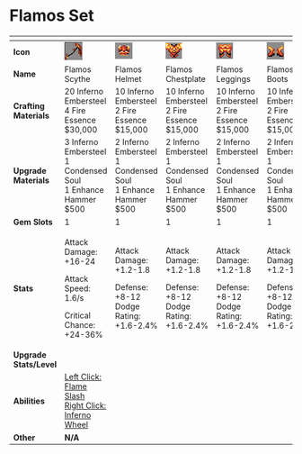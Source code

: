 # Flamos Set



<table data-header-hidden><thead><tr><th width="150"></th><th width="273"></th><th width="279"></th><th width="285"></th><th width="309"></th><th width="293"></th></tr></thead><tbody><tr><td><strong>Icon</strong></td><td><img src="../../../../.gitbook/assets/image (1) (1).png" alt="" data-size="original"></td><td><img src="../../../../.gitbook/assets/image (2) (1).png" alt="" data-size="original"></td><td><img src="../../../../.gitbook/assets/image (3) (1).png" alt="" data-size="original"></td><td><img src="../../../../.gitbook/assets/image (4) (1).png" alt="" data-size="original"></td><td><img src="../../../../.gitbook/assets/image (5) (1).png" alt="" data-size="original"></td></tr><tr><td><strong>Name</strong></td><td>Flamos Scythe</td><td>Flamos Helmet</td><td>Flamos Chestplate</td><td>Flamos Leggings</td><td>Flamos Boots</td></tr><tr><td><strong>Crafting Materials</strong></td><td>20 Inferno Embersteel<br>4 Fire Essence<br>$30,000</td><td>10 Inferno Embersteel<br>2 Fire Essence<br>$15,000</td><td>10 Inferno Embersteel<br>2 Fire Essence<br>$15,000</td><td>10 Inferno Embersteel<br>2 Fire Essence<br>$15,000</td><td>10 Inferno Embersteel<br>2 Fire Essence<br>$15,000</td></tr><tr><td><strong>Upgrade Materials</strong></td><td>3 Inferno Embersteel<br>1 Condensed Soul<br>1 Enhance Hammer<br>$500</td><td>2 Inferno Embersteel<br>1 Condensed Soul<br>1 Enhance Hammer<br>$500</td><td>2 Inferno Embersteel<br>1 Condensed Soul<br>1 Enhance Hammer<br>$500</td><td>2 Inferno Embersteel<br>1 Condensed Soul<br>1 Enhance Hammer<br>$500</td><td>2 Inferno Embersteel<br>1 Condensed Soul<br>1 Enhance Hammer<br>$500</td></tr><tr><td><strong>Gem Slots</strong></td><td>1</td><td>1</td><td>1</td><td>1</td><td>1</td></tr><tr><td><strong>Stats</strong></td><td><p>Attack Damage: +16-24</p><p>Attack Speed: 1.6/s</p><p>Critical Chance: +24-36%</p></td><td><p>Attack Damage: +1.2-1.8</p><p>Defense: +8-12<br>Dodge Rating: +1.6-2.4%</p></td><td><p>Attack Damage: +1.2-1.8</p><p>Defense: +8-12<br>Dodge Rating: +1.6-2.4%</p></td><td><p>Attack Damage: +1.2-1.8</p><p>Defense: +8-12<br>Dodge Rating: +1.6-2.4%</p></td><td><p>Attack Damage: +1.2-1.8</p><p>Defense: +8-12<br>Dodge Rating: +1.6-2.4%</p></td></tr><tr><td><strong>Upgrade Stats/Level</strong></td><td></td><td></td><td></td><td></td><td></td></tr><tr><td><strong>Abilities</strong></td><td><a href="../../abilities/hellish-flamos.md">Left Click: Flame Slash<br>Right Click: Inferno Wheel</a></td><td></td><td></td><td></td><td></td></tr><tr><td><strong>Other</strong></td><td><strong>N/A</strong></td><td></td><td></td><td></td><td></td></tr></tbody></table>

